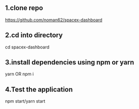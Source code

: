 ## 1.clone repo
https://github.com/noman62/spacex-dashboard

## 2.cd into directory
cd spacex-dashboard

## 3.install dependencies using npm or yarn
yarn OR npm i

## 4.Test the application
npm start/yarn start
